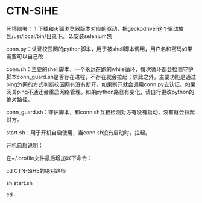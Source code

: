 # CTN-SiHE

环境部署：
1.下载和火狐浏览器版本对应的驱动，把geckodriver这个驱动放到/usr/local/bin/目录下。
2.安装selenium包


conn.py：认证校园网的python脚本，用于被shell脚本调用，用户名和密码如果需要可以自己改

conn.sh：主要的shell脚本，一个永远在跑的while循环，每次循环都会检测守护脚本conn_guard.sh是否存在进程，不存在就会拉起；除此之外，主要功能是通过ping外网的方式判断校园网有没有断开，如果断开就会调用conn.py去认证。如果网关ping不通还会重启网络管理。如果python路径有变化，请自行更改python的绝对路径。

conn_guard.sh：守护脚本，和conn.sh互相检测对方有没有启动，没有就会拉起对方。

start.sh：用于开机自启使用，当conn.sh没有启动时，拉起。

开机自启说明：

在~/.profile文件最后增加以下命令：

cd CTN-SiHE的绝对路径

sh start.sh

cd -
